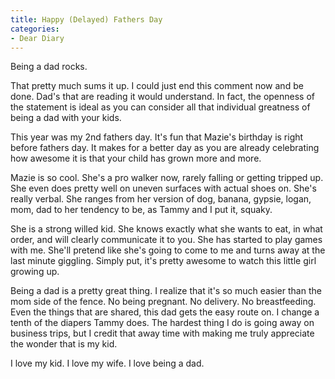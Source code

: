 ```yaml
---
title: Happy (Delayed) Fathers Day
categories:
- Dear Diary
---
```


Being a dad rocks.

That pretty much sums it up. I could just end this comment now and be done. Dad's that are reading it would understand. In fact, the openness of the statement is ideal as you can consider all that individual greatness of being a dad with your kids.

This year was my 2nd fathers day. It's fun that Mazie's birthday is right before fathers day. It makes for a better day as you are already celebrating how awesome it is that your child has grown more and more.

Mazie is so cool. She's a pro walker now, rarely falling or getting tripped up. She even does pretty well on uneven surfaces with actual shoes on. She's really verbal. She ranges from her version of dog, banana, gypsie, logan, mom, dad to her tendency to be, as Tammy and I put it, squaky.

She is a strong willed kid. She knows exactly what she wants to eat, in what order, and will clearly communicate it to you. She has started to play games with me. She'll pretend like she's going to come to me and turns away at the last minute giggling. Simply put, it's pretty awesome to watch this little girl growing up.

Being a dad is a pretty great thing. I realize that it's so much easier than the mom side of the fence. No being pregnant. No delivery. No breastfeeding. Even the things that are shared, this dad gets the easy route on. I change a tenth of the diapers Tammy does. The hardest thing I do is going away on business trips, but I credit that away time with making me truly appreciate the wonder that is my kid.

I love my kid. I love my wife. I love being a dad.
